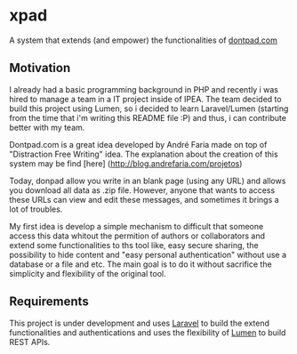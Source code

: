 # xpad
A system that extends (and empower) the functionalities of [dontpad.com](http://dontpad.com/)

## Motivation
I already had a basic programming background in PHP and recently i was hired to manage a team in a IT project inside of IPEA. The team decided to build this project using Lumen, so i decided to learn Laravel/Lumen (starting from the time that i'm writing this README file :P) and thus, i can contribute better with my team.

Dontpad.com is a great idea developed by André Faria made on top of "Distraction Free Writing" idea. The explanation about the creation of this system may be find [here] (http://blog.andrefaria.com/projetos)

Today, donpad allow you write in an blank page (using any URL) and allows you download all data as .zip file. However, anyone that wants to access these URLs can view and edit these messages, and sometimes it brings a lot of troubles.

My first idea is develop a simple mechanism to difficult that someone access this data whitout the permition of authors or collaborators and extend some functionalities to ths tool like, easy secure sharing, the possibility to hide content and "easy personal authentication" without use a database or a file and etc. The main goal is to do it without sacrifice the simplicity and flexibility of the original tool.

## Requirements
This project is under development and uses [Laravel](https://laravel.com/) to build the extend functionalities and authentications and uses the flexibility of [Lumen](https://lumen.laravel.com/) to build REST APIs.
